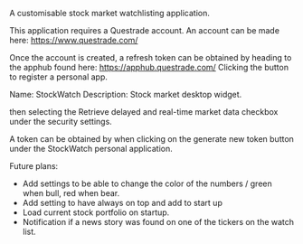 A customisable stock market watchlisting application.

This application requires a Questrade account.
An account can be made here: https://www.questrade.com/

Once the account is created, a refresh token can be obtained by heading to the apphub found here: https://apphub.questrade.com/
Clicking the button to register a personal app.

Name:			StockWatch
Description:	Stock market desktop widget.

then selecting the Retrieve delayed and real-time market data checkbox under the security settings.

A token can be obtained by when clicking on the generate new token button under the StockWatch personal application.

Future plans:

- Add settings to be able to change the color of the numbers / green when bull, red when bear.
- Add setting to have always on top and add to start up
- Load current stock portfolio on startup.
- Notification if a news story was found on one of the tickers on the watch list.
